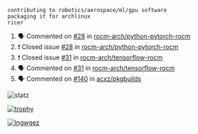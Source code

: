 ```
contributing to robotics/aerospace/ml/gpu software
packaging it for archlinux
ricer
```

<!--START_SECTION:activity-->
1. 🗣 Commented on [#28](https://github.com/rocm-arch/python-pytorch-rocm/issues/28) in [rocm-arch/python-pytorch-rocm](https://github.com/rocm-arch/python-pytorch-rocm)
2. ❗️ Closed issue [#28](https://github.com/rocm-arch/python-pytorch-rocm/issues/28) in [rocm-arch/python-pytorch-rocm](https://github.com/rocm-arch/python-pytorch-rocm)
3. ❗️ Closed issue [#31](https://github.com/rocm-arch/tensorflow-rocm/issues/31) in [rocm-arch/tensorflow-rocm](https://github.com/rocm-arch/tensorflow-rocm)
4. 🗣 Commented on [#31](https://github.com/rocm-arch/tensorflow-rocm/issues/31) in [rocm-arch/tensorflow-rocm](https://github.com/rocm-arch/tensorflow-rocm)
5. 🗣 Commented on [#140](https://github.com/acxz/pkgbuilds/issues/140) in [acxz/pkgbuilds](https://github.com/acxz/pkgbuilds)
<!--END_SECTION:activity-->


![statz](https://github-readme-stats.vercel.app/api?username=acxz&include_all_commits=true&show_icons=true)

[![trophy](https://github-profile-trophy.vercel.app/?username=acxz)](https://github.com/ryo-ma/github-profile-trophy)

[![lngwgez](https://github-readme-stats.vercel.app/api/top-langs/?username=acxz&layout=compact)](https://github.com/acxz/github-readme-stats)


<!--
**acxz/acxz** is a ✨ _special_ ✨ repository because its `README.md` (this file) appears on your GitHub profile.

Here are some ideas to get you started:

- 🔭 I’m currently working on ...
- 🌱 I’m currently learning ...
- 👯 I’m looking to collaborate on ...
- 🤔 I’m looking for help with ...
- 💬 Ask me about ...
- 📫 How to reach me: ...
- 😄 Pronouns: ...
- ⚡ Fun fact: ...
-->
